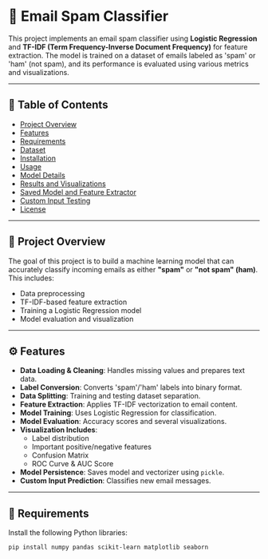 # 📧 Email Spam Classifier

This project implements an email spam classifier using **Logistic Regression** and **TF-IDF (Term Frequency-Inverse Document Frequency)** for feature extraction. The model is trained on a dataset of emails labeled as 'spam' or 'ham' (not spam), and its performance is evaluated using various metrics and visualizations.

---

## 📑 Table of Contents

- [Project Overview](#project-overview)
- [Features](#features)
- [Requirements](#requirements)
- [Dataset](#dataset)
- [Installation](#installation)
- [Usage](#usage)
- [Model Details](#model-details)
- [Results and Visualizations](#results-and-visualizations)
- [Saved Model and Feature Extractor](#saved-model-and-feature-extractor)
- [Custom Input Testing](#custom-input-testing)
- [License](#license)

---

## 🧠 Project Overview

The goal of this project is to build a machine learning model that can accurately classify incoming emails as either **"spam"** or **"not spam" (ham)**. This includes:

- Data preprocessing
- TF-IDF-based feature extraction
- Training a Logistic Regression model
- Model evaluation and visualization

---

## ⚙️ Features

- **Data Loading & Cleaning**: Handles missing values and prepares text data.
- **Label Conversion**: Converts 'spam'/'ham' labels into binary format.
- **Data Splitting**: Training and testing dataset separation.
- **Feature Extraction**: Applies TF-IDF vectorization to email content.
- **Model Training**: Uses Logistic Regression for classification.
- **Model Evaluation**: Accuracy scores and several visualizations.
- **Visualization Includes**:
  - Label distribution
  - Important positive/negative features
  - Confusion Matrix
  - ROC Curve & AUC Score
- **Model Persistence**: Saves model and vectorizer using `pickle`.
- **Custom Input Prediction**: Classifies new email messages.

---

## 🧰 Requirements

Install the following Python libraries:

```bash
pip install numpy pandas scikit-learn matplotlib seaborn
